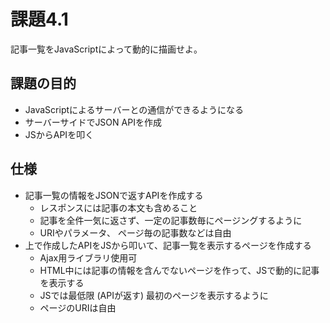 課題4.1
================================================================

記事一覧をJavaScriptによって動的に描画せよ。

## 課題の目的

* JavaScriptによるサーバーとの通信ができるようになる
 * サーバーサイドでJSON APIを作成
 * JSからAPIを叩く

## 仕様

* 記事一覧の情報をJSONで返すAPIを作成する
  * レスポンスには記事の本文も含めること
  * 記事を全件一気に返さず、一定の記事数毎にページングするように
  * URIやパラメータ、 ページ毎の記事数などは自由
* 上で作成したAPIをJSから叩いて、記事一覧を表示するページを作成する
  * Ajax用ライブラリ使用可
  * HTML中には記事の情報を含んでないページを作って、JSで動的に記事を表示する
  * JSでは最低限 (APIが返す) 最初のページを表示するように
  * ページのURIは自由
